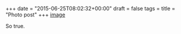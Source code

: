+++
date = "2015-06-25T08:02:32+00:00"
draft = false
tags = 
title = "Photo post"
+++
[image](/img/2015-06-25-photo-post/f95f9766930c473afe9f1668e7d36f779b92ad5cd594943097b21891c44a79f9.jpg)

So true.
